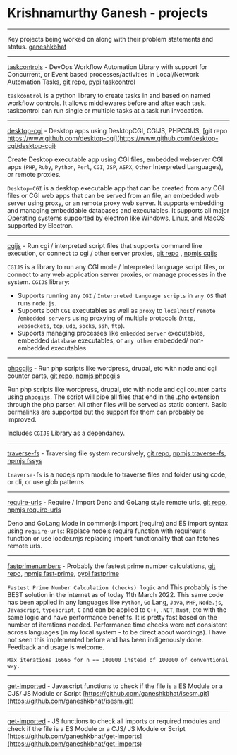 # Krishnamurthy Ganesh - projects

---

Key projects being worked on along with their problem statements and status. [ganeshkbhat](https://www.github.com/ganeshkbhat)

---

[taskcontrols](https://www.github.com/taskcontrols) - DevOps Workflow Automation Library with support for Concurrent, or Event based processes/activities in Local/Network Automation Tasks, [git repo](https://www.github.com/taskcontrols/py-taskcontrols), [pypi taskcontrol](https://pypi.org/project/taskcontrol/)

`taskcontrol` is a python library to create tasks in and based on named workflow controls. It allows middlewares before and after each task. taskcontrol can run single or multiple tasks at a task run invocation.

---

[desktop-cgi](https://www.github.com/desktop-cgi) - Desktop apps using DesktopCGI, CGIJS, PHPCGIJS, [git repo https://www.github.com/desktop-cgi](https://www.github.com/desktop-cgi/desktop-cgi)

Create Desktop executable app using CGI files, embedded webserver CGI apps (`PHP`, `Ruby`, `Python`, `Perl`, `CGI`, `JSP`, `ASPX`, `Other` Interpreted Languages), or remote proxies.

`Desktop-CGI` is a desktop executable app that can be created from any CGI files or CGI web apps that can be served from an file, an embedded web server using proxy, or an remote proxy web server. It supports embedding and managing embeddable databases and executables. It supports all major Operating systems supported by electron like Windows, Linux, and MacOS supported by Electron.

---

[cgijs](https://www.github.com/cgi-js) - Run cgi / interpreted script files that supports command line execution, or connect to cgi / other server proxies, [git repo](https://github.com/cgi-js/cgi-js) , [npmjs cgijs](https://www.npmjs.com/package/cgijs)

`CGIJS` is a library to run any CGI mode / Interpreted language script files, or connect to any web application server proxies, or manage processes in the system. `CGIJS` library:

- Supports running any `CGI` / `Interpreted Language scripts` in `any OS` that runs `node.js`.
- Supports both `CGI` executables as well as `proxy` to `localhost`/ `remote` /`embedded servers` using proxying of multiple protocols (`http`, `websockets`, `tcp`, `udp`, `socks`, `ssh`, `ftp`).
- Supports managing processes like `embedded` `server` executables, embedded `database` executables, or `any other` embedded/ non-embedded executables 

---

[phpcgijs](https://github.com/cgi-js/node-php-cgi) - Run php scripts like wordpress, drupal, etc with node and cgi counter parts, [git repo](https://github.com/cgi-js/node-php-cgi), [npmjs phpcgijs](https://www.npmjs.com/package/phpcgijs)

Run php scripts like wordpress, drupal, etc with node and cgi counter parts using `phpcgijs`. The script will pipe all files that end in the .php extension through the php parser. All other files will be served as static content. Basic permalinks are supported but the support for them can probably be improved.

Includes `CGIJS` Library as a dependancy.

---

[traverse-fs](https://github.com/traverse-fs/glob-traverse-fs) - Traversing file system recursively, [git repo](https://github.com/traverse-fs/glob-traverse-fs), [npmjs traverse-fs](https://www.npmjs.com/package/traverse-fs), [npmjs fssys](https://www.npmjs.com/package/fssys)

`traverse-fs` is a nodejs npm module to traverse files and folder using code, or cli, or use glob patterns

---

[require-urls](https://github.com/ganeshkbhat/requireurl) - Require / Import Deno and GoLang style remote urls, [git repo](https://github.com/ganeshkbhat/requireurl), [npmjs require-urls](https://www.npmjs.com/package/require-urls)

Deno and GoLang Mode in commonjs import (require) and ES import syntax using `require-urls`: Replace nodejs require function with requireurls function or use loader.mjs replacing import functionality that can fetches remote urls.

---

[fastprimenumbers](https://github.com/ganeshkbhat/fastprimenumbers) - Probably the fastest prime number calculations, [git repo](https://github.com/ganeshkbhat/fastprimenumbers), [npmjs fast-prime](https://www.npmjs.com/package/fast-prime), [pypi fastprime]()

`Fastest Prime Number Calculation (checks) logic` and This probably is the BEST solution in the internet as of today 11th March 2022. This same code has been applied in any languages like `Python`, `Go` Lang, `Java`, `PHP`, `Node.js`, `Javascript`, `typescript`, `C` and can be applied to `C++`, `.NET`, `Rust`, etc with the same logic and have performance benefits. It is pretty fast based on the number of iterations needed. Performance time checks were not consistent across languages (in my local system - to be direct about wordings). I have not seen this implemented before and has been indigenously done. Feedback and usage is welcome.

`Max iterations 16666 for n == 100000 instead of 100000 of conventional way.`

---

[get-imported](https://www.npmjs.com/package/check-esm) - 
Javascript functions to check if the file is a ES Module or a CJS/ JS Module or Script [https://github.com/ganeshkbhat/isesm.git](https://github.com/ganeshkbhat/isesm.git)

---

[get-imported](https://www.npmjs.com/package/get-imported) - 
JS functions to check all imports or required modules and check if the file is a ES Module or a CJS/ JS Module or Script [https://github.com/ganeshkbhat/get-imports](https://github.com/ganeshkbhat/get-imports)
